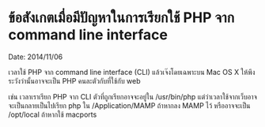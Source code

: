 
# ข้อสังเกตเมื่อมีปัญหาในการเรียกใช้ PHP จาก command line interface
Date: 2014/11/06


เวลาใช้ PHP จาก command line interface (CLI) แล้วเจ๊งโดยเฉพาะบน Mac OS X ให้พึงระวังว่านั้นอาจจะเป็น PHP คนละตัวกับที่ใช้กับ web

เช่น เวลาเราเรียก PHP จาก CLI ตัวที่ถูกเรียกอาจจะอยู่ใน /usr/bin/php แต่ว่าเวลาใช้จากเว็บอาจจะเป็นกลายเป็นไปเรียก php ใน /Application/MAMP ถ้าหากลง MAMP ไว้ หรืออาจจะเป็น /opt/local ถ้าหากใช้ macports

